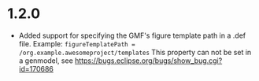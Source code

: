 # 1.2.0 #
  * Added support for specifying the GMF's figure template path in a .def file. Example: ` figureTemplatePath = /org.example.awesomeproject/templates ` This property can not be set in a genmodel, see https://bugs.eclipse.org/bugs/show_bug.cgi?id=170686